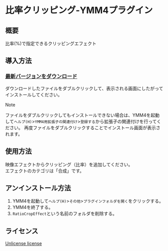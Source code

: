 # 比率クリッピング-YMM4プラグイン

## 概要
比率(%)で指定できるクリッピングエフェクト

## 導入方法
### [最新バージョンをダウンロード](https://github.com/tetra-te/RatioCropEffect/releases/latest)
ダウンロードしたファイルをダブルクリックして、表示される画面にしたがってインストールしてください。
> [!NOTE]
> ファイルをダブルクリックしてもインストールできない場合は、YMM4を起動して`ヘルプ(H)`>`YMM4用拡張子の関連付け`>`登録する`から拡張子の関連付けを行ってください。
> 再度ファイルをダブルクリックすることでインストール画面が表示されます。

## 使用方法
映像エフェクトからクリッピング（比率）を追加してください。  
エフェクトのカテゴリは「合成」です。

## アンインストール方法
1. YMM4を起動して`ヘルプ(H)`>`その他`>`プラグインフォルダを開く`をクリックする。
2. YMM4を終了する。
3. `RatioCropEffect`という名前のフォルダを削除する。

## ライセンス
[Unlicense license](./LICENSE)